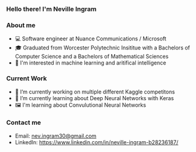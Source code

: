 ### Hello there! I'm Neville Ingram

### About me
- 💻 Software engineer at Nuance Communications / Microsoft
- 🎓 Graduated from Worcester Polytechnic Insititue with a Bachelors of Computer Science and a Bachelors of Mathematical Sciences
- 🤗 I'm interested in machine learning and aritifical intelligence

### Current Work

- 🔭 I’m currently working on multiple different Kaggle competitons
- 🌱 I’m currently learning about Deep Neural Networks with Keras
- 🖼️ I'm learning about Convulutional Neural Networks

### Contact me
- Email: nev.ingram30@gmail.com
- LinkedIn: https://www.linkedin.com/in/neville-ingram-b28236187/
